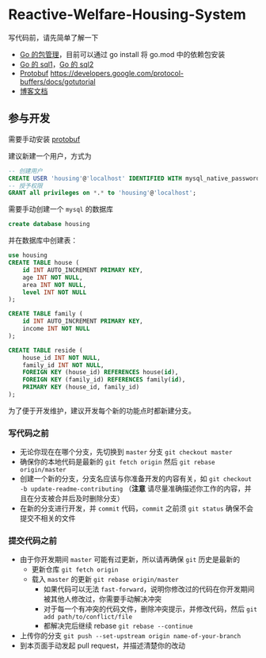 # Reactive-Welfare-Housing-System

写代码前，请先简单了解一下 

- [Go 的包管理](https://zhuanlan.zhihu.com/p/60703832)，目前可以通过 go install 将 go.mod 中的依赖包安装
- [Go 的 sql1](http://go-database-sql.org/overview.html)，[Go 的 sql2](https://xuchao918.github.io/2019/06/13/Go%E6%93%8D%E4%BD%9CMySql%E6%95%B0%E6%8D%AE%E5%BA%93%E7%9A%84%E6%96%B9%E5%BC%8F/)
- [Protobuf](https://juejin.im/post/5d81bb5cf265da03ae78ab7b) https://developers.google.com/protocol-buffers/docs/gotutorial
- [博客文档](https://blog.oklahome.net/)

## 参与开发

需要手动安装 [protobuf](https://grpc.io/docs/quickstart/go/) 

建议新建一个用户，方式为

```sql
-- 创建用户
CREATE USER 'housing'@'localhost' IDENTIFIED WITH mysql_native_password BY 'housing@2020';
-- 授予权限
GRANT all privileges on *.* to 'housing'@'localhost';
```

需要手动创建一个 `mysql` 的数据库

```sql
create database housing
```

并在数据库中创建表：

```sql
use housing
CREATE TABLE house (
	id INT AUTO_INCREMENT PRIMARY KEY, 
    age INT NOT NULL,
    area INT NOT NULL,
    level INT NOT NULL
);

CREATE TABLE family (
	id INT AUTO_INCREMENT PRIMARY KEY,
    income INT NOT NULL
);

CREATE TABLE reside (
	house_id INT NOT NULL,
    family_id INT NOT NULL,
    FOREIGN KEY (house_id) REFERENCES house(id),
    FOREIGN KEY (family_id) REFERENCES family(id),
    PRIMARY KEY (house_id, family_id)
);
```

为了便于开发维护，建议开发每个新的功能点时都新建分支。

### 写代码之前

- 无论你现在在哪个分支，先切换到 `master` 分支 `git checkout master`
- 确保你的本地代码是最新的 `git fetch origin` 然后 `git rebase origin/master`
- 创建一个新的分支，分支名应该与你准备开发的内容有关，如 `git checkout -b update-readme-contributing` （**注意** 请尽量准确描述你工作的内容，并且在分支被合并后及时删除分支）
- 在新的分支进行开发，并 `commit` 代码，`commit` 之前须 `git status` 确保不会提交不相关的文件

### 提交代码之前

- 由于你开发期间 `master` 可能有过更新，所以请再确保 `git` 历史是最新的
  - 更新仓库 `git fetch origin`
  - 载入 `master` 的更新 `git rebase origin/master`
    - 如果代码可以无法 `fast-forward`，说明你修改过的代码在你开发期间被其他人修改过，你需要手动解决冲突
    - 对于每一个有冲突的代码文件，删除冲突提示，并修改代码，然后 `git add path/to/conflict/file`
    - 都解决完后继续 rebase `git rebase --continue`
- 上传你的分支 `git push --set-upstream origin name-of-your-branch`
- 到本页面手动发起 pull request，并描述清楚你的改动